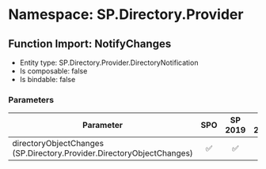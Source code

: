 # Namespace: SP.Directory.Provider

## Function Import: NotifyChanges

- Entity type: SP.Directory.Provider.DirectoryNotification
- Is composable: false
- Is bindable: false

### Parameters

Parameter | SPO | SP 2019 | SP 2016 | SP 2013
----------|:---:|:-------:|:-------:|:-------
directoryObjectChanges (SP.Directory.Provider.DirectoryObjectChanges) | ✅ | ✅ | ❌ | ❌
